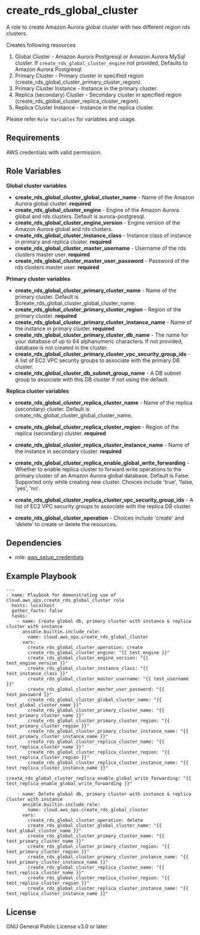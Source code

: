 create_rds_global_cluster
=========

A role to create Amazon Aurora global cluster with two different region rds clusters.

Creates following resources
1. Global Cluster - Amazon Aurora Postgresql or Amazon Aurora MySql cluster. If `create_rds_global_cluster_engine` not provided, Defaults to Amazon Aurora Postgresql.
2. Primary Cluster - Primary cluster in specified region (create_rds_global_cluster_primary_cluster_region).
3. Primary Cluster Instance - Instance in the primary cluster.
4. Replica (secondary) Cluster - Secondary cluster in specified region (create_rds_global_cluster_replica_cluster_region).
5. Replica Cluster Instance - Instance in the replica cluster.

Please refer `Role Variables` for variables and usage.

Requirements
------------

AWS credentials with valid permission.

Role Variables
--------------
**Global cluster variables**
- **create_rds_global_cluster_global_cluster_name** - Name of the Amazon Aurora global cluster. **required**
- **create_rds_global_cluster_engine** - Engine of the Amazon Aurora global and rds clusters. Default is aurora-postgresql.
- **create_rds_global_cluster_engine_version** - Engine version of the Amazon Aurora global and rds clusters.
- **create_rds_global_cluster_instance_class** - Instance class of instance in primary and replica cluster. **required**
- **create_rds_global_cluster_master_username** - Username of the rds clusters master user. **required**
- **create_rds_global_cluster_master_user_password** - Password of the rds clusters master user. **required**

**Primary cluster variables**
- **create_rds_global_cluster_primary_cluster_name** - Name of the primary cluster. Default is $create_rds_global_cluster_global_cluster_name.
- **create_rds_global_cluster_primary_cluster_region** - Region of the primary cluster. **required**
- **create_rds_global_cluster_primary_cluster_instance_name** - Name of the instance in primary cluster. **required**
- **create_rds_global_cluster_primary_cluster_db_name** - The name for your database of up to 64 alphanumeric characters. If not provided, database is not created in the cluster.
- **create_rds_global_cluster_primary_cluster_vpc_security_group_ids** - A list of EC2 VPC security groups to associate with the primary DB cluster.
- **create_rds_global_cluster_db_subnet_group_name** - A DB subnet group to associate with this DB cluster if not using the default.

**Replica cluster variables**
- **create_rds_global_cluster_replica_cluster_name** - Name of the replica (secondary) cluster. Default is create_rds_global_cluster_global_cluster_name.
- **create_rds_global_cluster_replica_cluster_region** - Region of the replica (secondary) cluster. **required**
- **create_rds_global_cluster_replica_cluster_instance_name** - Name of the instance in secondary cluster. **required**
- **create_rds_global_cluster_replica_enable_global_write_forwarding** - Whether to enable replica cluster to forward write operations to the primary cluster of an Amazon Aurora global database. Default is False. Supported only while creating new cluster. Choices include 'true', 'false, 'yes', 'no'.
- **create_rds_global_cluster_replica_cluster_vpc_security_group_ids** -  A list of EC2 VPC security groups to associate with the replica DB cluster.

- **create_rds_global_cluster_operation** - Choices include 'create' and 'delete' to create or delete the resources.

Dependencies
------------

- role: [aws_setup_credentials](../aws_setup_credentials/README.md)

Example Playbook
----------------
```
---
- name: Playbook for demonstrating use of cloud.aws_ops.create_rds_global_cluster role
  hosts: localhost
  gather_facts: false
  tasks:
    - name: Create global db, primary cluster with instance & replica cluster with instance
      ansible.builtin.include_role:
        name: cloud.aws_ops.create_rds_global_cluster
      vars:
        create_rds_global_cluster_operation: create
        create_rds_global_cluster_engine: "{{ test_engine }}"
        create_rds_global_cluster_engine_version: "{{ test_engine_version }}"
        create_rds_global_cluster_instance_class: "{{ test_instance_class }}"
        create_rds_global_cluster_master_username: "{{ test_username }}"
        create_rds_global_cluster_master_user_password: "{{ test_password }}"
        create_rds_global_cluster_global_cluster_name: "{{ test_global_cluster_name }}"
        create_rds_global_cluster_primary_cluster_name: "{{ test_primary_cluster_name }}"
        create_rds_global_cluster_primary_cluster_region: "{{ test_primary_cluster_region }}"
        create_rds_global_cluster_primary_cluster_instance_name: "{{ test_primary_cluster_instance_name }}"
        create_rds_global_cluster_replica_cluster_name: "{{ test_replica_cluster_name }}"
        create_rds_global_cluster_replica_cluster_region: "{{ test_replica_cluster_region }}"
        create_rds_global_cluster_replica_cluster_instance_name: "{{ test_replica_cluster_instance_name }}"
        create_rds_global_cluster_replica_enable_global_write_forwarding: "{{ test_replica_enable_global_write_forwarding }}"

    - name: Delete global db, primary cluster with instance & replica cluster with instance
      ansible.builtin.include_role:
        name: cloud.aws_ops.create_rds_global_cluster
      vars:
        create_rds_global_cluster_operation: delete
        create_rds_global_cluster_global_cluster_name: "{{ test_global_cluster_name }}"
        create_rds_global_cluster_primary_cluster_name: "{{ test_primary_cluster_name }}"
        create_rds_global_cluster_primary_cluster_region: "{{ test_primary_cluster_region }}"
        create_rds_global_cluster_primary_cluster_instance_name: "{{ test_primary_cluster_instance_name }}"
        create_rds_global_cluster_replica_cluster_name: "{{ test_replica_cluster_name }}"
        create_rds_global_cluster_replica_cluster_region: "{{ test_replica_cluster_region }}"
        create_rds_global_cluster_replica_cluster_instance_name: "{{ test_replica_cluster_instance_name }}"
```

License
-------
GNU General Public License v3.0 or later
